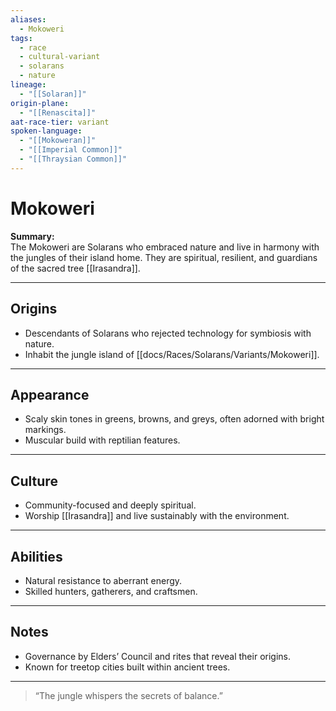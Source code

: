 ```yaml
---
aliases:
  - Mokoweri
tags:
  - race
  - cultural-variant
  - solarans
  - nature
lineage:
  - "[[Solaran]]"
origin-plane:
  - "[[Renascita]]"
aat-race-tier: variant
spoken-language:
  - "[[Mokoweran]]"
  - "[[Imperial Common]]"
  - "[[Thraysian Common]]"
---
```


# Mokoweri

**Summary:**  
The Mokoweri are Solarans who embraced nature and live in harmony with the jungles of their island home. They are spiritual, resilient, and guardians of the sacred tree [[Irasandra]].

---

## Origins

- Descendants of Solarans who rejected technology for symbiosis with nature.  
- Inhabit the jungle island of [[docs/Races/Solarans/Variants/Mokoweri]].

---

## Appearance

- Scaly skin tones in greens, browns, and greys, often adorned with bright markings.  
- Muscular build with reptilian features.

---

## Culture

- Community-focused and deeply spiritual.  
- Worship [[Irasandra]] and live sustainably with the environment.

---

## Abilities

- Natural resistance to aberrant energy.  
- Skilled hunters, gatherers, and craftsmen.

---

## Notes

- Governance by Elders’ Council and rites that reveal their origins.  
- Known for treetop cities built within ancient trees.

---

> “The jungle whispers the secrets of balance.”
